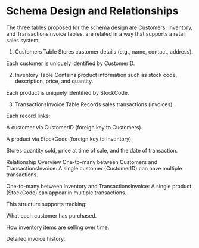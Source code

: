 # Schema Design and Relationships
The three tables proposed for the schema design are Customers, Inventory, and TransactionsInvoice tables. are related in a way that supports a retail sales system:

1. Customers Table
Stores customer details (e.g., name, contact, address).

Each customer is uniquely identified by CustomerID.

2. Inventory Table
Contains product information such as stock code, description, price, and quantity.

Each product is uniquely identified by StockCode.

3. TransactionsInvoice Table
Records sales transactions (invoices).

Each record links:

A customer via CustomerID (foreign key to Customers).

A product via StockCode (foreign key to Inventory).

Stores quantity sold, price at time of sale, and the date of transaction.

Relationship Overview
One-to-many between Customers and TransactionsInvoice:
A single customer (CustomerID) can have multiple transactions.

One-to-many between Inventory and TransactionsInvoice:
A single product (StockCode) can appear in multiple transactions.

This structure supports tracking:

What each customer has purchased.

How inventory items are selling over time.

Detailed invoice history.
